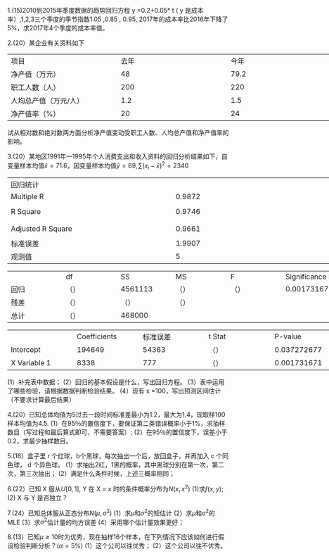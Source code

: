 1.(15)2010到2015年季度数据的趋势回归方程 y =0.2+0.05* t ( y 是成本率）,1,2,3三个季度的季节指数1.05    ,0.85  ,  0.95,  2017年的成本率比2016年下降了5%，求2017年4个季度的成本率值。
 ​

 2.(20）某企业有关资料如下
 <table data-lake-id="lKC9G" id="lKC9G" margin="true" width-mode="contain" class="lake-table" style="width: 750px"><colgroup><col width="250"><col width="250"><col width="250"></colgroup><tbody><tr data-lake-id="u468c2ce8" id="u468c2ce8"><td data-lake-id="u9f64eabb" id="u9f64eabb">项目
 </td><td data-lake-id="uc5dcfd86" id="uc5dcfd86">去年
 </td><td data-lake-id="u44237ca9" id="u44237ca9">今年
 </td></tr><tr data-lake-id="u263e2d0f" id="u263e2d0f"><td data-lake-id="u659e5510" id="u659e5510">净产值（万元）
 </td><td data-lake-id="u842917b1" id="u842917b1">48
 </td><td data-lake-id="u51b2d371" id="u51b2d371">79.2
 </td></tr><tr data-lake-id="uf9967936" id="uf9967936"><td data-lake-id="ua15db1f8" id="ua15db1f8">职工人数（人）
 </td><td data-lake-id="u1b16e7d7" id="u1b16e7d7">200
 </td><td data-lake-id="u84ec94be" id="u84ec94be">220
 </td></tr><tr data-lake-id="u4dbd32a7" id="u4dbd32a7"><td data-lake-id="u948cf8c4" id="u948cf8c4">人均总产值（万元/人）
 </td><td data-lake-id="u46fe8006" id="u46fe8006">1.2
 </td><td data-lake-id="u0a5096ac" id="u0a5096ac">1.5
 </td></tr><tr data-lake-id="u39fd05f7" id="u39fd05f7"><td data-lake-id="ucad41572" id="ucad41572">净产值率（%）
 </td><td data-lake-id="ub8dcfdb3" id="ub8dcfdb3">20
 </td><td data-lake-id="u8aa3a8d6" id="u8aa3a8d6">24
 </td></tr></tbody></table>试从相对数和绝对数两方面分析净产值变动受职工人数、人均总产值和净产值率的影响。
 ​

 3.(20）某地区1991年一1995年个人消费支出和收入资料的回归分析结果如下，自变量样本均值$\bar{x}=71.6$，因变量样本均值$\bar{y}=69,\sum(x_i-\bar{x})^2=2340$ 
 <table data-lake-id="XCWEE" id="XCWEE" margin="true" width-mode="contain" class="lake-table" style="width: 750px"><colgroup><col width="375"><col width="375"></colgroup><tbody><tr data-lake-id="ud6a71243" id="ud6a71243"><td data-lake-id="u007fd2b5" id="u007fd2b5" colSpan="2">回归统计
 </td></tr><tr data-lake-id="u514c8638" id="u514c8638"><td data-lake-id="ubf9dd724" id="ubf9dd724">Multiple R
 </td><td data-lake-id="ub504d761" id="ub504d761">0.9872
 </td></tr><tr data-lake-id="u7c99e192" id="u7c99e192" style="height: 42px"><td data-lake-id="u8e2a8782" id="u8e2a8782">R Square
 </td><td data-lake-id="u134b53ff" id="u134b53ff">0.9746
 </td></tr><tr data-lake-id="ub8b1df10" id="ub8b1df10" style="height: 36px"><td data-lake-id="u041a1f7e" id="u041a1f7e">Adjusted R Square
 </td><td data-lake-id="ufe535bc2" id="ufe535bc2">0.9661
 </td></tr><tr data-lake-id="u8e0c9062" id="u8e0c9062"><td data-lake-id="uc52797ec" id="uc52797ec">标准误差
 </td><td data-lake-id="u61aa1905" id="u61aa1905">1.9907
 </td></tr><tr data-lake-id="u052f0e50" id="u052f0e50"><td data-lake-id="ude4c229f" id="ude4c229f">观测值
 </td><td data-lake-id="u81741694" id="u81741694">5
 </td></tr></tbody></table><table data-lake-id="SYJXx" id="SYJXx" margin="true" width-mode="contain" class="lake-table" style="width: 750px"><colgroup><col width="125"><col width="125"><col width="125"><col width="125"><col width="125"><col width="125"></colgroup><tbody><tr data-lake-id="u08c51f5b" id="u08c51f5b"><td data-lake-id="u86ea3f6c" id="u86ea3f6c"></td><td data-lake-id="u716bf770" id="u716bf770">df
 </td><td data-lake-id="u3f50aa5a" id="u3f50aa5a">SS
 </td><td data-lake-id="u169a6c2b" id="u169a6c2b">MS
 </td><td data-lake-id="ud49bd246" id="ud49bd246">F
 </td><td data-lake-id="ucfc3ecaf" id="ucfc3ecaf">Significance F
 </td></tr><tr data-lake-id="u040bffef" id="u040bffef"><td data-lake-id="ud225bd65" id="ud225bd65">回归
 </td><td data-lake-id="ue8d09530" id="ue8d09530">（）
 </td><td data-lake-id="ud8b783c3" id="ud8b783c3">4561113
 </td><td data-lake-id="u8d89607a" id="u8d89607a">（）
 </td><td data-lake-id="udb0f9135" id="udb0f9135">（）
 </td><td data-lake-id="u1c86ec5a" id="u1c86ec5a">0.001731671
 </td></tr><tr data-lake-id="u08e90095" id="u08e90095"><td data-lake-id="u44248352" id="u44248352">残差
 </td><td data-lake-id="ucef0f280" id="ucef0f280">（）
 </td><td data-lake-id="u2588e5ea" id="u2588e5ea">（）
 </td><td data-lake-id="u6ad3b8ba" id="u6ad3b8ba">（）
 </td><td data-lake-id="u8391b16e" id="u8391b16e"></td><td data-lake-id="u268e32ce" id="u268e32ce"></td></tr><tr data-lake-id="u08f5687e" id="u08f5687e"><td data-lake-id="ufaf29672" id="ufaf29672">总计
 </td><td data-lake-id="u991a8082" id="u991a8082">（）
 </td><td data-lake-id="u5ec14e43" id="u5ec14e43">468000
 </td><td data-lake-id="u809134ce" id="u809134ce"></td><td data-lake-id="udea00b1a" id="udea00b1a"></td><td data-lake-id="ubfcdbb4d" id="ubfcdbb4d"></td></tr></tbody></table><table data-lake-id="LhHwV" id="LhHwV" margin="true" width-mode="contain" class="lake-table" style="width: 750px"><colgroup><col width="150"><col width="150"><col width="150"><col width="150"><col width="150"></colgroup><tbody><tr data-lake-id="u25fb6118" id="u25fb6118"><td data-lake-id="u36ce16c0" id="u36ce16c0"></td><td data-lake-id="ud507cf8c" id="ud507cf8c">Coefficients
 </td><td data-lake-id="u5a165d97" id="u5a165d97">标准误差
 </td><td data-lake-id="uec747017" id="uec747017">t Stat
 </td><td data-lake-id="uca53273b" id="uca53273b">P-value
 </td></tr><tr data-lake-id="u0dd356ec" id="u0dd356ec"><td data-lake-id="ueef4d38d" id="ueef4d38d">Intercept
 </td><td data-lake-id="u7a02c5b9" id="u7a02c5b9">194649
 </td><td data-lake-id="u78c4a742" id="u78c4a742">54363
 </td><td data-lake-id="ude656446" id="ude656446">（）
 </td><td data-lake-id="ufda24bf6" id="ufda24bf6">0.037272677
 </td></tr><tr data-lake-id="ubaa33eb3" id="ubaa33eb3"><td data-lake-id="ua2c33a33" id="ua2c33a33">X Variable 1
 </td><td data-lake-id="u1a97b807" id="u1a97b807">8338
 </td><td data-lake-id="u6ee6f79d" id="u6ee6f79d">777
 </td><td data-lake-id="u93095fa1" id="u93095fa1">（）
 </td><td data-lake-id="ud585a526" id="ud585a526">0.001731671
 </td></tr></tbody></table>(1）补完表中数据；
 (2）回归的基本假设是什么，写出回归方程。
 (3）表中运用了哪些检验，请根据数据判断检验结果。
 (4）现有 x =100，写出预测区间估计（不要求计算最后结果）
 ​

 4.(20）已知总体均值为5过去一段时间标准差最小为1.2，最大为1.4，现取样100样本均值为4.5.
 (1）在95％的置信度下，要保证第二类错误概率小于1%，求抽样数目（写过程和最后算式即可，不需要答案）;
 (2）在95％的置信度下，误差小于0.2，求最少抽样数目。
 ​

 5.(16）盒子里 r 个红球，b个黑球，每次抽出一个后，放回盒子，并再加入 c 个同色球， d 个异色球。
 (1）求抽出2红，1黑的概率，其中黑球分别在第一次，第二次，第三次抽出；
 (2）满足什么条件时候，上述三概率相同；
 ​

 6.(22）已知 X 服从$U[0,1]$, Y 在 X = x 时的条件概率分布为$N(x,x^2)$
 (1)求$f(x,y)$;
 (2) X 与 Y 是否独立？
 ​

 7.(24）已知总体服从正态分布$N(\mu,\sigma^2)$
 (1）求$\mu$和$\sigma^2$的矩估计
 (2）求$\mu$和$\sigma^2$的 MLE 
 (3）求$\sigma^2$估计量的均方误差
 (4）采用哪个估计量效果更好；
 ​

 8.(13）已知$\mu \geq 10$时为优秀，现在抽样16个样本，在下列情况下应该如何进行假设检验判断分析？($\alpha=5\%$)
 (1）这个公司以往优秀；
 (2）这个公司以往不优秀。
 